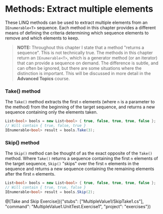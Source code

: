 [//]: # (GENERATED FILE -- DO NOT EDIT)
# Methods: Extract multiple elements

These LINQ methods can be used to extract multiple elements from an `IEnumerable<T>` sequence. Each method in this chapter provides a different means of defining the criteria determining which sequence elements to remove and which elements to keep.

> **NOTE:** Throughout this chapter I state that a method "returns a sequence". This is not technically true. The methods in this chapter return an `IEnumerable<T>`, which is a generator method (or an iterator) that can provide a sequence on demand. The difference is subtle, and can often be ignored, but there are some situations where the distinction is important. This will be discussed in more detail in the **Advanced Topics** course.

### Take() method
The `Take()` method extracts the first `n` elements (where `n` is a parameter to the method) from the beginning of the target sequence, and returns a new sequence containing only the elements taken. 

```csharp
List<bool> bools = new List<bool> { true, false, true, true, false };
// Will contain { true, false, true }
IEnumerable<bool> result = bools.Take(3);
```

### Skip() method
The `Skip()` method can be thought of as the exact opposite of the `Take()` method. Where `Take()` returns a sequence containing the first `n` elements of the target sequence, `Skip()` "skips" over the first `n` elements in the sequence and returns a new sequence containing the remaining elements after the first `n` elements.

```csharp
List<bool> bools = new List<bool> { true, false, true, true, false };
// Will contain { true, true, false }
IEnumerable<bool> result = bools.Skip(2);
```

@[Take and Skip Exercise]({"stubs": ["MultipleValue1/SkipTake1.cs"], "command": "MultipleValue1.UnitTest.Exercise1", "project": "exercises"})
